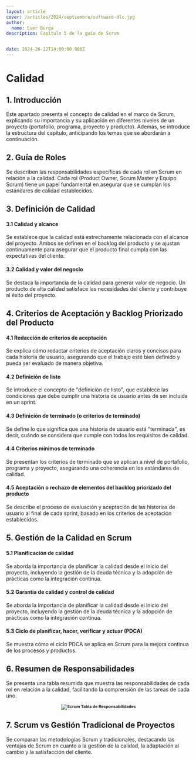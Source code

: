 ```yaml
---
layout: article
cover: /articles/2024/septiembre/software-dlc.jpg
author:
  name: Ever Burga
description: Capítulo 5 de la guía de Scrum


date: 2024-26-12T14:00:00.000Z
---
```


# Calidad

## 1. Introducción
Este apartado presenta el concepto de calidad en el marco de Scrum, explicando su importancia y su aplicación en diferentes niveles de un proyecto (portafolio, programa, proyecto y producto). Además, se introduce la estructura del capítulo, anticipando los temas que se abordarán a continuación.

## 2. Guía de Roles
Se describen las responsabilidades específicas de cada rol en Scrum en relación a la calidad. Cada rol (Product Owner, Scrum Master y Equipo Scrum) tiene un papel fundamental en asegurar que se cumplan los estándares de calidad establecidos.

## 3. Definición de Calidad
#### 3.1 Calidad y alcance
Se establece que la calidad está estrechamente relacionada con el alcance del proyecto. Ambos se definen en el backlog del producto y se ajustan continuamente para asegurar que el producto final cumpla con las expectativas del cliente.

#### 3.2 Calidad y valor del negocio
Se destaca la importancia de la calidad para generar valor de negocio. Un producto de alta calidad satisface las necesidades del cliente y contribuye al éxito del proyecto.

## 4. Criterios de Aceptación y Backlog Priorizado del Producto
#### 4.1 Redacción de criterios de aceptación
Se explica cómo redactar criterios de aceptación claros y concisos para cada historia de usuario, asegurando que el trabajo esté bien definido y pueda ser evaluado de manera objetiva.

#### 4.2 Definición de listo
Se introduce el concepto de "definición de listo", que establece las condiciones que debe cumplir una historia de usuario antes de ser incluida en un sprint.
#### 4.3 Definición de terminado (o criterios de terminado)
Se define lo que significa que una historia de usuario está "terminada", es decir, cuándo se considera que cumple con todos los requisitos de calidad.

#### 4.4 Criterios mínimos de terminado
Se presentan los criterios de terminado que se aplican a nivel de portafolio, programa y proyecto, asegurando una coherencia en los estándares de calidad.

#### 4.5 Aceptación o rechazo de elementos del backlog priorizado del producto
Se describe el proceso de evaluación y aceptación de las historias de usuario al final de cada sprint, basado en los criterios de aceptación establecidos.

## 5. Gestión de la Calidad en Scrum 
#### 5.1 Planificación de calidad
Se aborda la importancia de planificar la calidad desde el inicio del proyecto, incluyendo la gestión de la deuda técnica y la adopción de prácticas como la integración continua.

#### 5.2 Garantía de calidad y control de calidad
Se aborda la importancia de planificar la calidad desde el inicio del proyecto, incluyendo la gestión de la deuda técnica y la adopción de prácticas como la integración continua.

#### 5.3 Ciclo de planificar, hacer, verificar y actuar (PDCA)
Se muestra cómo el ciclo PDCA se aplica en Scrum para la mejora continua de los procesos y productos.

## 6. Resumen de Responsabilidades
Se presenta una tabla resumida que muestra las responsabilidades de cada rol en relación a la calidad, facilitando la comprensión de las tareas de cada uno.
<p style="font-size:11px;font-weight: bold" align="center">
  <img src="/articles/2024/octubre/tabla-responsabilidades.png" alt="Scrum">
  Tabla de Responsabilidades
  <!-- add image name -->
</p>

## 7. Scrum vs Gestión Tradicional de Proyectos
Se comparan las metodologías Scrum y tradicionales, destacando las ventajas de Scrum en cuanto a la gestión de la calidad, la adaptación al cambio y la satisfacción del cliente.


